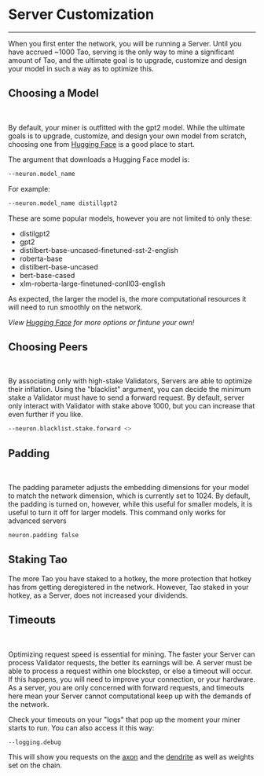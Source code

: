 # Server Customization
---
When you first enter the network, you will be running a Server. Until you have accrued ~1000 Tao, serving is the only way to mine a significant amount of Tao, and the ultimate goal is to upgrade, customize and design your model in such a way as to optimize this. 
​


## Choosing a Model 
​

By default, your miner is outfitted with the gpt2 model. While the ultimate goals is to upgrade, customize, and design your own model from scratch, choosing one from [Hugging Face](https://huggingface.co/models) is a good place to start. 
​

The argument that downloads a Hugging Face model is:
​

```bash
--neuron.model_name 
```


For example: 
​

```bash
--neuron.model_name distillgpt2
```


These are some popular models, however you are not limited to only these:
​

- distilgpt2
- gpt2
- distilbert-base-uncased-finetuned-sst-2-english
- roberta-base
- distilbert-base-uncased
- bert-base-cased
- xlm-roberta-large-finetuned-conll03-english

As expected, the larger the model is, the more computational resources it will need to run smoothly on the network. 

​*View [Hugging Face](https://huggingface.co/models) for more options or fintune your own!*



## Choosing Peers 
​

By associating only with high-stake Validators, Servers are able to optimize their inflation. Using the "blacklist" argument, you can decide the minimum stake a Validator must have to send a forward request. By default, server only interact with Validator with stake above 1000, but you can increase that even further if you like. 
​

```bash
--neuron.blacklist.stake.forward <>
```



## Padding 
​

The padding parameter adjusts the embedding dimensions for your model to match the network dimension, which is currently set to 1024. By default, the padding is turned on, however, while this useful for smaller models, it is useful to turn it off for larger models. This command only works for advanced servers
​

```bash
neuron.padding false
```



## Staking Tao


The more Tao you have staked to a hotkey, the more protection that hotkey has from getting deregistered in the network. However, Tao staked in your hotkey, as a Server, does not increased your dividends. 
​


## Timeouts 
​

Optimizing request speed is essential for mining. The faster your Server can process Validator requests, the better its earnings will be. A server must be able to process a request within one blockstep, or else a timeout will occur. If this happens, you will need to improve your connection, or your hardware. As a server, you are only concerned with forward requests, and timeouts here mean your Server cannot computational keep up with the demands of the network. 
​

Check your timeouts on your "logs" that pop up the moment your miner starts to run. You can also access it this way: 
​

```bash
--logging.debug
```


This will show you requests on the [axon](src/../Glossary.md#axon) and the [dendrite](src/../Glossary.md#dendrite) as well as weights set on the chain. 
